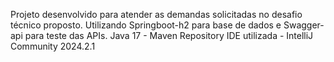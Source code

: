 Projeto desenvolvido para atender as demandas solicitadas no desafio técnico proposto.
Utilizando Springboot-h2 para base de dados e Swagger-api para teste das APIs.
Java 17 - Maven Repository
IDE utilizada - IntelliJ Community 2024.2.1
